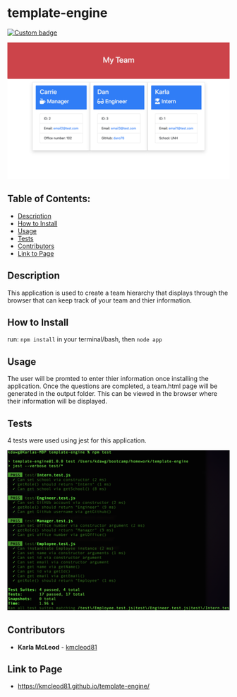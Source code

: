 # template-engine


[![Custom badge](https://img.shields.io/badge/License-Karla-red.svg)](https://shields.io/)

![Template Engine](./Assets/templateEngine.png)

## Table of Contents:
* [Description](##Description)
* [How to Install](##How-to-Install)
* [Usage](##Usage)
* [Tests](##Tests)
* [Contributors](##Contributors)
* [Link to Page](##Link-to-Page)

## Description
This application is used to create a team hierarchy that displays through the browser that can keep track of your team and thier information.

## How to Install
run: `npm install` in your terminal/bash, then `node app`

## Usage
The user will be promted to enter thier information once installing the application. Once the questions are completed, a team.html page will be generated in the output folder. This can be viewed in the browser where their information will be displayed.

## Tests
4 tests were used using jest for this application.

![Template Engine](./Assets/tests.png)

## Contributors
* **Karla McLeod** - [kmcleod81](https://github.com/kmcleod81)

## Link to Page
* https://kmcleod81.github.io/template-engine/